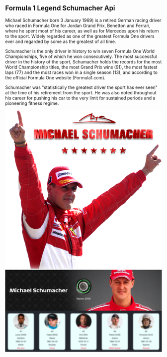 ## Formula 1 Legend Schumacher Api

Michael Schumacher born 3 January 1969) is a retired German racing driver who raced in Formula One for Jordan Grand Prix, Benetton and Ferrari, where he spent most of his career, as well as for Mercedes upon his return to the sport. Widely regarded as one of the greatest Formula One drivers ever and regarded by some as the greatest of all time. 

Schumacher is the only driver in history to win seven Formula One World Championships, five of which he won consecutively. The most successful driver in the history of the sport, Schumacher holds the records for the most World Championship titles, the most Grand Prix wins (91), the most fastest laps (77) and the most races won in a single season (13), and according to the official Formula One website (Formula1.com). 

Schumacher was "statistically the greatest driver the sport has ever seen" at the time of his retirement from the sport. He was also noted throughout his career for pushing his car to the very limit for sustained periods and a pioneering fitness regime.

<img src="src/images/schumacher.png" />

<img src="src/images/screenshot.png" />
